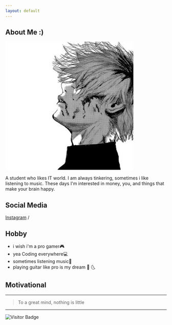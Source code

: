 ```yaml
---
layout: default
---
```


## About Me :)

<img class="profile-picture" src="thismootsga.jpg" alt="gamteng">

A student who likes IT world. I am always tinkering, sometimes i like listening to music. These days I'm interested in money, you, and things that make your brain happy.

## Social Media

[Instagram](http://instagram.com/ryan.frf) / 

<!--
## Project

You can see all project on here [Project](https://github.com/oemzih/about/blob/master/project.md)
-->

## Hobby

 - i wish i'm a pro gamer🎮 
 - yea Coding everywhere💻
 - sometimes listening music🎵
 - playing guitar like pro is my dream 🎸 🌜
 
## Motivational
---

> To a great mind, nothing is little

---
<img alt="Visitor Badge" src="https://visitor-badges.glitch.me?username=thismoots&repo=ga&label=VISITOR&style=social&color=%23457BFF&contentType=svg">
